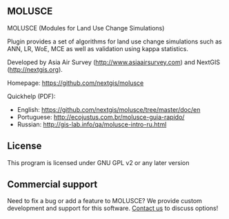 MOLUSCE
-------
MOLUSCE (Modules for Land Use Change Simulations)

Plugin provides a set of algorithms for land use change simulations such as ANN, LR, WoE, MCE as well as validation using kappa statistics.

Developed by Asia Air Survey (http://www.asiaairsurvey.com) and NextGIS (http://nextgis.org).

Homepage: https://github.com/nextgis/molusce

Quickhelp (PDF):

* English: https://github.com/nextgis/molusce/tree/master/doc/en
* Portuguese: http://ecojustus.com.br/molusce-guia-rapido/
* Russian: http://gis-lab.info/qa/molusce-intro-ru.html

License
-------------
This program is licensed under GNU GPL v2 or any later version

Commercial support
----------
Need to fix a bug or add a feature to MOLUSCE? We provide custom development and support for this software. [Contact us](http://nextgis.ru/en/contact/) to discuss options!
